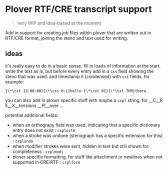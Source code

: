 # Plover RTF/CRE transcript support

> very WIP and idea-based at the moment

Add in support for creating job files within plover that are written out in RTF/CRE format, joining the steno and text used for writing. 

## ideas 

it's really easy to do in a basic sense. 
fill in loads of information at the start.
write the text as is, but before every entry add in a `cxs` field showing the steno that was used. 
and timestamp it (condensed) with `cxt` fields. 
for example:

`{\*\cxt 12:00:00}{\*\cxs H-L}hello {\*\cxt 01}{\*\cxt THR}there `

you can also add in plover specific stuff with maybe a `cxpl` string, for __C__R E__X__tensions __Pl__over ...

potential additional fields:
- when an orthograpy field was used, indicating that a specific dictionary entry does not exist : `cxplorth`
- when a stroke was undone (stenograph has a specific extension for this) : `cxplundo`
- when modifier strokes were sent, hidden in text but still shown for completeness : `cxplmodi`
- plover specific formatting, for stuff like attachment or newlines when not supported in CRE/RTF : `crplform`
